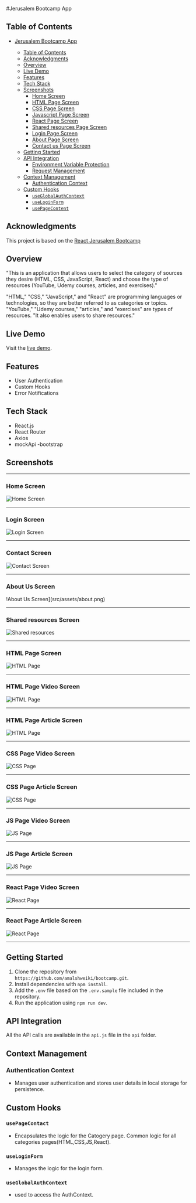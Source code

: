 #Jerusalem Bootcamp App

## Table of Contents

- [Jerusalem Bootcamp App](#jerusalem-bootcamp-app)

  - [Table of Contents](#table-of-contents)
  - [Acknowledgments](#acknowledgments)
  - [Overview](#overview)
  - [Live Demo](#live-demo)
  - [Features](#features)
  - [Tech Stack](#tech-stack)
  - [Screenshots](#screenshots)
    - [Home Screen](#home-screen)
    - [HTML Page Screen](#html-page-screen)
    - [CSS Page Screen](#html-page-screen)
    - [Javascript Page Screen](#javascript-page-screen)
    - [React Page Screen](#react-page-screen)
    - [Shared resources Page Screen](#shared-resources-page-screen)
    - [Login Page Screen](#login-page-screen)
    - [About Page Screen](#about-page-screen)
    - [Contact us Page Screen](#contact-us-page-screen)
  - [Getting Started](#getting-started)
  - [API Integration](#api-integration)
    - [Environment Variable Protection](#environment-variable-protection)
    - [Request Management](#request-management)
  - [Context Management](#context-management)
    - [Authentication Context](#authentication-context)
  - [Custom Hooks](#custom-hooks)
    - [`useGlobalAuthContext`](#useglobalauthcontext)
    - [`useLoginForm`](#useloginform)
    - [`usePageContent`](#usePageContent)

## Acknowledgments

This project is based on the [React Jerusalem Bootcamp](https://github.com/amalshweiki/bootcamp.git)

## Overview

"This is an application that allows users to select the category of sources they desire (HTML, CSS, JavaScript, React) and choose the type of resources (YouTube, Udemy courses, articles, and exercises)."

"HTML," "CSS," "JavaScript," and "React" are programming languages or technologies, so they are better referred to as categories or topics.
"YouTube," "Udemy courses," "articles," and "exercises" are types of resources.
"It also enables users to share resources."

## Live Demo

Visit the [live demo](https://elegant-dodol-e3dba2.netlify.app).

## Features

- User Authentication
- Custom Hooks
- Error Notifications

## Tech Stack

- React.js
- React Router
- Axios
- mockApi
-bootstrap

## Screenshots

---

### Home Screen

![Home Screen](src/assets/home-page.png)

---

### Login Screen

![Login Screen](src/assets/login.png)

---

### Contact Screen

![Contact Screen](src/assets/contact.png)

---

### About Us Screen

!About Us Screen](src/assets/about.png)

---

### Shared resources Screen

![Shared resources](src/assets/shared.png)

---

### HTML Page Screen

![HTML Page](src/assets/html.png)

---

### HTML Page Video Screen

![HTML Page](src/assets/htmlvideo.png)

---

### HTML Page Article Screen

![HTML Page](src/assets/htmlarticle.png)

---

### CSS Page Video Screen

![CSS Page](src/assets/cssvideo.png)

---

### CSS Page Article Screen

![CSS Page](src/assets/cssarticle.png)

---

### JS Page Video Screen

![JS Page](src/assets/jsvideo.png)

---

### JS Page Article Screen

![JS Page](src/assets/jsarticle.png)

---

### React Page Video Screen

![React Page](src/assets/reactvideo.png)

---

### React Page Article Screen

![React Page](src/assets/reactarticle.png)

---

## Getting Started

1. Clone the repository from `https://github.com/amalshweiki/bootcamp.git`.
2. Install dependencies with `npm install`.
3. Add the `.env` file based on the `.env.sample` file included in the repository.
4. Run the application using `npm run dev`.

## API Integration

All the API calls are available in the `api.js` file in the `api` folder.

## Context Management

### Authentication Context

- Manages user authentication and stores user details in local storage for persistence.

## Custom Hooks

### `usePageContact`

- Encapsulates the logic for the Catogery page. Common logic for all categories pages(HTML,CSS,JS,React).

### `useLoginForm`

- Manages the logic for the login form.

### `useGlobalAuthContext`

- used to access the AuthContext.
